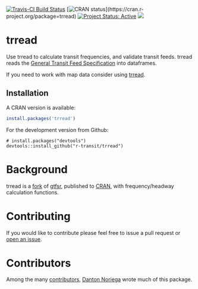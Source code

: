 [![Travis-CI Build
Status](https://travis-ci.com/r-transit/trread.svg?branch=master)](https://travis-ci.com/r-transit/trread)
[![CRAN
status](http://www.r-pkg.org/badges/version-ago/trread?)](https://cran.r-project.org/package=trread)
[![Project Status: Active](http://www.repostatus.org/badges/latest/active.svg)](http://www.repostatus.org/#active) 
[![](https://cranlogs.r-pkg.org/badges/trread)](https://cran.r-project.org/package=trread)

# trread

Use trread to calculate transit
frequencies, and validate transit feeds. trread reads the [General Transit Feed Specification](http://gtfs.org/) into dataframes.

If you need to work with map data consider using [trread](https://github.com/r-transit/trread/).

## Installation

A CRAN version is available:

``` r
install.packages('trread')
```

For the development version from Github:

```
# install.packages("devtools")
devtools::install_github("r-transit/trread")
```

# Background

trread is a
[fork](https://en.wikipedia.org/wiki/Fork_\(software_development\)) of
[gtfsr](https://github.com/ropensci/gtfsr), published to
[CRAN](https://cran.r-project.org/), with frequency/headway calculation
functions. 

# Contributing

If you would like to contribute please feel free to issue a pull request or [open an issue](https://github.com/r-transit/trread/issues/new).

# Contributors

Among the many
[contributors](https://github.com/r-transit/trread/graphs/contributors),
[Danton Noriega](https://github.com/dantonnoriega) wrote much of this
package.
